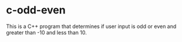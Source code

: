 # c-odd-even
This is a C++ program that determines if user input is odd or even and greater than -10 and less than 10.
